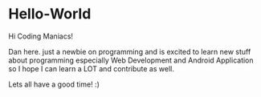 # Hello-World
Hi Coding Maniacs!

Dan here. just a newbie on programming and is excited to learn new stuff about programming especially Web Development and Android Application so I hope I can learn a LOT and contribute as well. 

Lets all have a good time! :)
